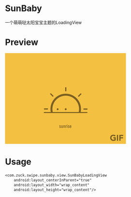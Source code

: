 # SunBaby
一个萌萌哒太阳宝宝主题的LoadingView

# Preview
<img src="preview/sunbaby.gif"/>

# Usage
    <com.zuck.swipe.sunbaby.view.SunBabyLoadingView
        android:layout_centerInParent="true"
        android:layout_width="wrap_content"
        android:layout_height="wrap_content"/>
